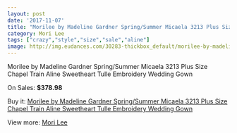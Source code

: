 ```yaml
---
layout: post
date: '2017-11-07'
title: "Morilee by Madeline Gardner Spring/Summer Micaela 3213 Plus Size Chapel Train Aline Sweetheart Tulle Embroidery Wedding Gown"
category: Mori Lee
tags: ["crazy","style","size","sale","aline"]
image: http://img.eudances.com/30283-thickbox_default/morilee-by-madeline-gardner-spring-summer-micaela-3213-plus-size-chapel-train-aline-sweetheart-tulle-embroidery-wedding-gown.jpg
---
```

Morilee by Madeline Gardner Spring/Summer Micaela 3213 Plus Size Chapel Train Aline Sweetheart Tulle Embroidery Wedding Gown

On Sales: **$378.98**
<a href="https://www.eudances.com/en/mori-lee/9695-morilee-by-madeline-gardner-spring-summer-micaela-3213-plus-size-chapel-train-aline-sweetheart-tulle-embroidery-wedding-gown.html"><amp-img layout="responsive" width="600" height="600" src="//img.eudances.com/30283-thickbox_default/morilee-by-madeline-gardner-spring-summer-micaela-3213-plus-size-chapel-train-aline-sweetheart-tulle-embroidery-wedding-gown.jpg" alt="Morilee by Madeline Gardner Spring/Summer Micaela 3213 Plus Size Chapel Train Aline Sweetheart Tulle Embroidery Wedding Gown 0" /></a>
<a href="https://www.eudances.com/en/mori-lee/9695-morilee-by-madeline-gardner-spring-summer-micaela-3213-plus-size-chapel-train-aline-sweetheart-tulle-embroidery-wedding-gown.html"><amp-img layout="responsive" width="600" height="600" src="//img.eudances.com/30289-thickbox_default/morilee-by-madeline-gardner-spring-summer-micaela-3213-plus-size-chapel-train-aline-sweetheart-tulle-embroidery-wedding-gown.jpg" alt="Morilee by Madeline Gardner Spring/Summer Micaela 3213 Plus Size Chapel Train Aline Sweetheart Tulle Embroidery Wedding Gown 1" /></a>
<a href="https://www.eudances.com/en/mori-lee/9695-morilee-by-madeline-gardner-spring-summer-micaela-3213-plus-size-chapel-train-aline-sweetheart-tulle-embroidery-wedding-gown.html"><amp-img layout="responsive" width="600" height="600" src="//img.eudances.com/30288-thickbox_default/morilee-by-madeline-gardner-spring-summer-micaela-3213-plus-size-chapel-train-aline-sweetheart-tulle-embroidery-wedding-gown.jpg" alt="Morilee by Madeline Gardner Spring/Summer Micaela 3213 Plus Size Chapel Train Aline Sweetheart Tulle Embroidery Wedding Gown 2" /></a>
<a href="https://www.eudances.com/en/mori-lee/9695-morilee-by-madeline-gardner-spring-summer-micaela-3213-plus-size-chapel-train-aline-sweetheart-tulle-embroidery-wedding-gown.html"><amp-img layout="responsive" width="600" height="600" src="//img.eudances.com/30287-thickbox_default/morilee-by-madeline-gardner-spring-summer-micaela-3213-plus-size-chapel-train-aline-sweetheart-tulle-embroidery-wedding-gown.jpg" alt="Morilee by Madeline Gardner Spring/Summer Micaela 3213 Plus Size Chapel Train Aline Sweetheart Tulle Embroidery Wedding Gown 3" /></a>
<a href="https://www.eudances.com/en/mori-lee/9695-morilee-by-madeline-gardner-spring-summer-micaela-3213-plus-size-chapel-train-aline-sweetheart-tulle-embroidery-wedding-gown.html"><amp-img layout="responsive" width="600" height="600" src="//img.eudances.com/30286-thickbox_default/morilee-by-madeline-gardner-spring-summer-micaela-3213-plus-size-chapel-train-aline-sweetheart-tulle-embroidery-wedding-gown.jpg" alt="Morilee by Madeline Gardner Spring/Summer Micaela 3213 Plus Size Chapel Train Aline Sweetheart Tulle Embroidery Wedding Gown 4" /></a>
<a href="https://www.eudances.com/en/mori-lee/9695-morilee-by-madeline-gardner-spring-summer-micaela-3213-plus-size-chapel-train-aline-sweetheart-tulle-embroidery-wedding-gown.html"><amp-img layout="responsive" width="600" height="600" src="//img.eudances.com/30285-thickbox_default/morilee-by-madeline-gardner-spring-summer-micaela-3213-plus-size-chapel-train-aline-sweetheart-tulle-embroidery-wedding-gown.jpg" alt="Morilee by Madeline Gardner Spring/Summer Micaela 3213 Plus Size Chapel Train Aline Sweetheart Tulle Embroidery Wedding Gown 5" /></a>
<a href="https://www.eudances.com/en/mori-lee/9695-morilee-by-madeline-gardner-spring-summer-micaela-3213-plus-size-chapel-train-aline-sweetheart-tulle-embroidery-wedding-gown.html"><amp-img layout="responsive" width="600" height="600" src="//img.eudances.com/30284-thickbox_default/morilee-by-madeline-gardner-spring-summer-micaela-3213-plus-size-chapel-train-aline-sweetheart-tulle-embroidery-wedding-gown.jpg" alt="Morilee by Madeline Gardner Spring/Summer Micaela 3213 Plus Size Chapel Train Aline Sweetheart Tulle Embroidery Wedding Gown 6" /></a>

Buy it: [Morilee by Madeline Gardner Spring/Summer Micaela 3213 Plus Size Chapel Train Aline Sweetheart Tulle Embroidery Wedding Gown](https://www.eudances.com/en/mori-lee/9695-morilee-by-madeline-gardner-spring-summer-micaela-3213-plus-size-chapel-train-aline-sweetheart-tulle-embroidery-wedding-gown.html "Morilee by Madeline Gardner Spring/Summer Micaela 3213 Plus Size Chapel Train Aline Sweetheart Tulle Embroidery Wedding Gown")

View more: [Mori Lee](https://www.eudances.com/en/9-mori-lee "Mori Lee")